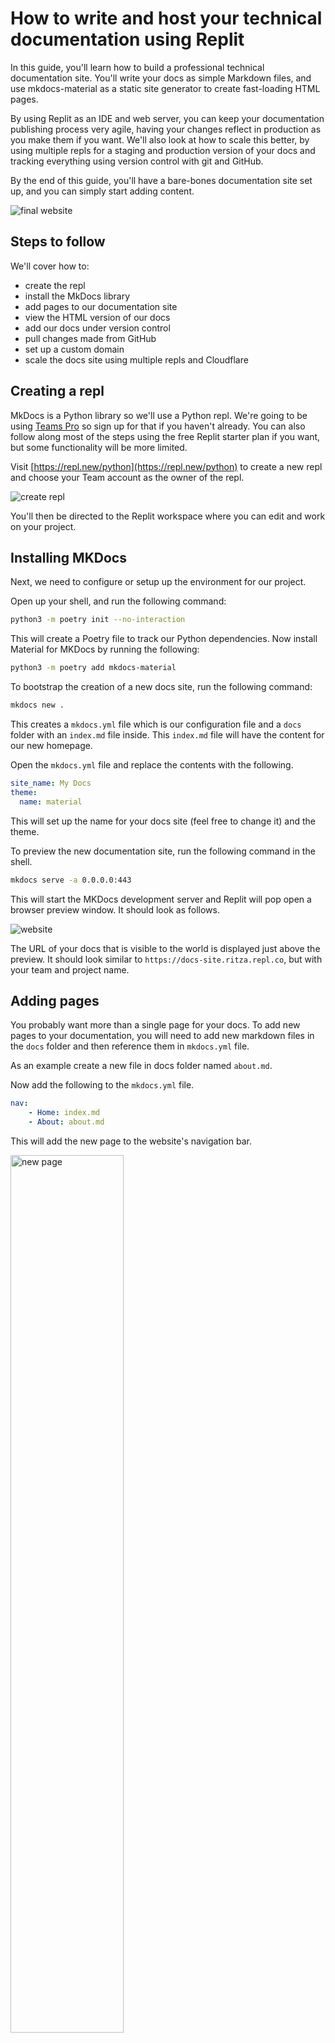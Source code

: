 # How to write and host your technical documentation using Replit

In this guide, you'll learn how to build a professional technical documentation site. You'll write your docs as simple Markdown files, and use mkdocs-material as a static site generator to create fast-loading HTML pages.

By using Replit as an IDE and web server, you can keep your documentation publishing process very agile, having your changes reflect in production as you make them if you want. We'll also look at how to scale this better, by using multiple repls for a staging and production version of your docs and tracking everything using version control with git and GitHub.

By the end of this guide, you'll have a bare-bones documentation site set up, and you can simply start adding content.

![final website](/images/teamsPro/hosting-docs/final-website.png)

## Steps to follow

We'll cover how to:

* create the repl
* install the MkDocs library
* add pages to our documentation site
* view the HTML version of our docs
* add our docs under version control
* pull changes made from GitHub
* set up a custom domain
* scale the docs site using multiple repls and Cloudflare

## Creating a repl

MkDocs is a Python library so we'll use a Python repl. We're going to be using [Teams Pro](https://replit.com/site/teams-pro) so sign up for that if you haven't already. You can also follow along most of the steps using the free Replit starter plan if you want, but some functionality will be more limited.

Visit [https://repl.new/python](https://repl.new/python) to create a new repl and choose your Team account as the owner of the repl.

![create repl](/images/teamsPro/hosting-docs/create-repl.png) 

You'll then be directed to the Replit workspace where you can edit and work on your project.

## Installing MKDocs 

Next, we need to configure or setup up the environment for our project.

Open up your shell, and run the following command:

```bash
python3 -m poetry init --no-interaction
```

This will create a Poetry file to track our Python dependencies. Now install Material for MKDocs by running the following:

```bash
python3 -m poetry add mkdocs-material
```

To bootstrap the creation of a new docs site, run the following command:


```bash
mkdocs new .
```

This creates a `mkdocs.yml` file which is our configuration file and a `docs` folder with an `index.md` file inside. This `index.md` file will have the content for our new homepage.

Open the `mkdocs.yml` file and replace the contents with the following.

```yaml
site_name: My Docs
theme:
  name: material
```

This will set up the name for your docs site (feel free to change it) and the theme.

To preview the new documentation site, run the following command in the shell.

```bash
mkdocs serve -a 0.0.0.0:443
```

This will start the MKDocs development server and Replit will pop open a browser preview window. It should look as follows.

![website](/images/teamsPro/hosting-docs/doc-website.png)

The URL of your docs that is visible to the world is displayed just above the preview. It should look similar to `https://docs-site.ritza.repl.co`, but with your team and project name.

## Adding pages

You probably want more than a single page for your docs. To add new pages to your documentation, you will need to add new markdown files in the `docs` folder and then reference them in `mkdocs.yml` file. 

As an example create a new file in docs folder named `about.md`. 

Now add the following to the `mkdocs.yml` file.

```yaml
nav:
    - Home: index.md
    - About: about.md
```
 
This will add the new page to the website's navigation bar.

<img src="/images/teamsPro/hosting-docs/new-page.gif"
alt="new page"
style="Width: 60% !important;"/>


You can repeat this process if you would like to add more pages to your website - create a new markdown file in the `docs` folder and reference it in the `mkdocs.yml` configuration file.

## Keeping your repl alive and adding a boost

Normal repls turn off after some period of inactivity. To make it easier to run and to ensure it stays alive, create a file called `.replit` in the root of the project and add the following line to it.

```
run="mkdocs serve -a 0.0.0.0:443"
```

Now the docs will be served whenever you hit the big green "Run" button. 

Next, click on the name of your repl and turn on "Always On" and "Add Boost". This will mean users can always visit your site and it won't get turned off. The boost will give you some extra processing power which will make it faster to build your site once you have a lot of markdown files.

<img src="/images/teamsPro/hosting-docs/boost.png"
alt="boost repl"
style="Width: 60% !important;"/>


## Adding version control

You'll want to track changes and updates to your documentation with version control. Replit integrates with GitHub and you can set this up directly from within your repl.

Navigate to the version control tab on the left side of the project workspace and click on "Create a Git Repo".

<img src="/images/teamsPro/hosting-docs/create-repo.png"
alt="create a repo"
style="Width: 50% !important;"/>


This will initiate a repository with the current version of your project. You can then click on the connect to GitHub option to connect to your GitHub account. If you haven't already linked your GitHub account, you will be prompted to authorize Replit to access your GitHub account. 

<img src="/images/teamsPro/hosting-docs/connect-github.png"
alt="connect to GitHub"
style="Width: 50% !important;"/>

From the popup window, choose the name of your repository and create it.

<img src="/images/teamsPro/hosting-docs/create-git-repo.png"
alt="create git repo"
style="Width: 70% !important;"/>


This will automatically upload the contents of the entire site's documentation to your repository on GitHub. Any time you make a change from Replit, you can commit and push up the changes to GitHub to ensure that nothing gets lost and you have a log of all changes made to the docs.

## Pull changes from GitHub

People may also contribute to your docs by making pull requests to your GitHub repository. If it is public or accessible to specific people, the changes they make to the repository can be pulled back into our project on Replit.

Navigate to the version control tab, and check if your project is up to date with your working branch.
If your project is not up to date, it will mean that several commits have been made to the GitHub repository that you have not yet pulled.

To add those changes, click on the pull button which will update your project.

<img src="/images/teamsPro/hosting-docs/replit-pr.png"
alt="pull changes"
style="Width: 60% !important;"/>


Once, your changes have been pulled from GitHub your project will be up to date with the Github repository. You may have to stop and start the repl to see the changes reflect live.


## Set up a custom domain

For a more professional docs site, you'll probably want to run it on your own domain, such as `docs.example.com`. You can add a custom domain by pressing the pencil icon on the right of the domain that Replit assigned to your site and set up your DNS settings as prompted. You can find more detailed instructions on this [here](https://docs.replit.com/hosting/hosting-web-pages#custom-domains)

<img src="/images/teamsPro/hosting-docs/domain.png"
alt="custom domain"
style="Width: 70% !important;"/>

## Scaling your docs platform

We've shown you how to get started with hosting your docs on Replit, but you'll likely have to tweak this to meet your own needs. We're still using the development server that is built into MKDocs, but this is not suitable for production use. 

The easiest way to handle more traffic is to add Cloudflare (The [free version](https://www.cloudflare.com/en-gb/plans/free/) should be fine for most use cases). Cloudflare will cache a version of your website and serve most of your users directly, taking the pressure off the repl.

You could also set up two separate repls: a Python repl, as we did in this guide, for the development version of your docs. You can use the command `mkdocs build` to build an optimized, static version. You can then transfer the `site` folder generated by this command to an [HTML repl](https://docs.replit.com/hosting/hosting-web-pages) which you can use as the production version of your docs site.

## Where next?

MKDocs Material has many customizations. You can add tags, add-ons, integrate with analytics, and [much more](https://squidfunk.github.io/mkdocs-material/reference/).

The [Replit docs](https://docs.replit.com) are built and hosted completely on Replit itself, so if you want help with anything or have any feedback, just email us at pro@replit.com.

<iframe height="400px" width="100%" src="https://replit.com/@ritza/docs-site?embed=true" scrolling="no" frameborder="no" allowtransparency="true" allowfullscreen="true" sandbox="allow-forms allow-pointer-lock allow-popups allow-same-origin allow-scripts allow-modals"></iframe>



